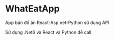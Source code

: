 # WhatEatApp
App bán đồ ăn React-Asp.net-Python sử dụng API

Sử dụng .Net6 và React và Python để call
